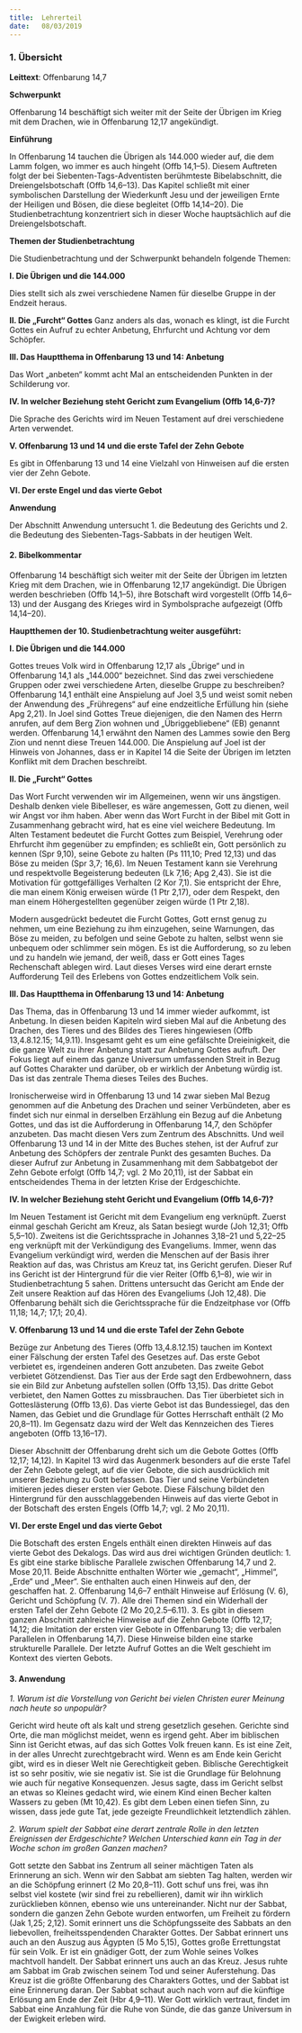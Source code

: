 ```yaml
---
title:  Lehrerteil
date:   08/03/2019
---
```


### 1. Übersicht

**Leittext**: Offenbarung 14,7

**Schwerpunkt**

Offenbarung 14 beschäftigt sich weiter mit der Seite der Übrigen im Krieg mit dem Drachen, wie in Offenbarung 12,17 angekündigt.

**Einführung**

In Offenbarung 14 tauchen die Übrigen als 144.000 wieder auf, die dem Lamm folgen, wo immer es auch hingeht (Offb 14,1–5). Diesem Auftreten folgt der bei Siebenten-Tags-Adventisten berühmteste Bibelabschnitt, die Dreiengelsbotschaft (Offb 14,6–13). Das Kapitel schließt mit einer symbolischen Darstellung der Wiederkunft Jesu und der jeweiligen Ernte der Heiligen und Bösen, die diese begleitet (Offb 14,14–20). Die Studienbetrachtung konzentriert sich in dieser Woche hauptsächlich auf die Dreiengelsbotschaft.

**Themen der Studienbetrachtung**

Die Studienbetrachtung und der Schwerpunkt behandeln folgende Themen:

**I. Die Übrigen und die 144.000**

Dies stellt sich als zwei verschiedene Namen für dieselbe Gruppe in der Endzeit heraus.

**II. Die „Furcht“ Gottes**
Ganz anders als das, wonach es klingt, ist die Furcht Gottes ein Aufruf zu echter Anbetung, Ehrfurcht und Achtung vor dem Schöpfer.

**III. Das Hauptthema in Offenbarung 13 und 14: Anbetung**

Das Wort „anbeten“ kommt acht Mal an entscheidenden Punkten in der Schilderung vor.

**IV. In welcher Beziehung steht Gericht zum Evangelium (Offb 14,6-7)?**

Die Sprache des Gerichts wird im Neuen Testament auf drei verschiedene Arten verwendet.

**V. Offenbarung 13 und 14 und die erste Tafel der Zehn Gebote**

Es gibt in Offenbarung 13 und 14 eine Vielzahl von Hinweisen auf die ersten vier der Zehn Gebote.

**VI. Der erste Engel und das vierte Gebot**

**Anwendung**

Der Abschnitt Anwendung untersucht 1. die Bedeutung des Gerichts und 2. die Bedeutung des Siebenten-Tags-Sabbats in der heutigen Welt.

#### 2. Bibelkommentar

Offenbarung 14 beschäftigt sich weiter mit der Seite der Übrigen im letzten Krieg mit dem Drachen, wie in Offenbarung 12,17 angekündigt. Die Übrigen werden beschrieben (Offb 14,1–5), ihre Botschaft wird vorgestellt (Offb 14,6–13) und der Ausgang des Krieges wird in Symbolsprache aufgezeigt (Offb 14,14–20).

**Hauptthemen der 10. Studienbetrachtung weiter ausgeführt:**

**I. Die Übrigen und die 144.000**

Gottes treues Volk wird in Offenbarung 12,17 als „Übrige“ und in Offenbarung 14,1 als „144.000“ bezeichnet. Sind das zwei verschiedene Gruppen oder zwei verschiedene Arten, dieselbe Gruppe zu beschreiben? Offenbarung 14,1 enthält eine Anspielung auf Joel 3,5 und weist somit neben der Anwendung des „Frühregens“ auf eine endzeitliche Erfüllung hin (siehe Apg 2,21). In Joel sind Gottes Treue diejenigen, die den Namen des Herrn anrufen, auf dem Berg Zion wohnen und „Übriggebliebene“ (EB) genannt werden. Offenbarung 14,1 erwähnt den Namen des Lammes sowie den Berg Zion und nennt diese Treuen 144.000. Die Anspielung auf Joel ist der Hinweis von Johannes, dass er in Kapitel 14 die Seite der Übrigen im letzten Konflikt mit dem Drachen beschreibt.

**II. Die „Furcht“ Gottes**

Das Wort Furcht verwenden wir im Allgemeinen, wenn wir uns ängstigen. Deshalb denken viele Bibelleser, es wäre angemessen, Gott zu dienen, weil wir Angst vor ihm haben. Aber wenn das Wort Furcht in der Bibel mit Gott in Zusammenhang gebracht wird, hat es eine viel weichere Bedeutung. Im Alten Testament bedeutet die Furcht Gottes zum Beispiel, Verehrung oder Ehrfurcht ihm gegenüber zu empfinden; es schließt ein, Gott persönlich zu kennen (Spr 9,10), seine Gebote zu halten (Ps 111,10; Pred 12,13) und das Böse zu meiden (Spr 3,7; 16,6). Im Neuen Testament kann sie Verehrung und respektvolle Begeisterung bedeuten (Lk 7,16; Apg 2,43). Sie ist die Motivation für gottgefälliges Verhalten (2 Kor 7,1). Sie entspricht der Ehre, die man einem König erweisen würde (1 Ptr 2,17), oder dem Respekt, den man einem Höhergestellten gegenüber zeigen würde (1 Ptr 2,18).

Modern ausgedrückt bedeutet die Furcht Gottes, Gott ernst genug zu nehmen, um eine Beziehung zu ihm einzugehen, seine Warnungen, das Böse zu meiden, zu befolgen und seine Gebote zu halten, selbst wenn sie unbequem oder schlimmer sein mögen. Es ist die Aufforderung, so zu leben und zu handeln wie jemand, der weiß, dass er Gott eines Tages Rechenschaft ablegen wird. Laut dieses Verses wird eine derart ernste Aufforderung Teil des Erlebens von Gottes endzeitlichem Volk sein.

**III. Das Hauptthema in Offenbarung 13 und 14: Anbetung**

Das Thema, das in Offenbarung 13 und 14 immer wieder aufkommt, ist Anbetung. In diesen beiden Kapiteln wird sieben Mal auf die Anbetung des Drachen, des Tieres und des Bildes des Tieres hingewiesen (Offb 13,4.8.12.15; 14,9.11). Insgesamt geht es um eine gefälschte Dreieinigkeit, die die ganze Welt zu ihrer Anbetung statt zur Anbetung Gottes aufruft. Der Fokus liegt auf einem das ganze Universum umfassenden Streit in Bezug auf Gottes Charakter und darüber, ob er wirklich der Anbetung würdig ist. Das ist das zentrale Thema dieses Teiles des Buches.

Ironischerweise wird in Offenbarung 13 und 14 zwar sieben Mal Bezug genommen auf die Anbetung des Drachen und seiner Verbündeten, aber es findet sich nur einmal in derselben Erzählung ein Bezug auf die Anbetung Gottes, und das ist die Aufforderung in Offenbarung 14,7, den Schöpfer anzubeten. Das macht diesen Vers zum Zentrum des Abschnitts. Und weil Offenbarung 13 und 14 in der Mitte des Buches stehen, ist der Aufruf zur Anbetung des Schöpfers der zentrale Punkt des gesamten Buches. Da dieser Aufruf zur Anbetung in Zusammenhang mit dem Sabbatgebot der Zehn Gebote erfolgt (Offb 14,7; vgl. 2 Mo 20,11), ist der Sabbat ein entscheidendes Thema in der letzten Krise der Erdgeschichte.

**IV. In welcher Beziehung steht Gericht und Evangelium (Offb 14,6-7)?**

Im Neuen Testament ist Gericht mit dem Evangelium eng verknüpft. Zuerst einmal geschah Gericht am Kreuz, als Satan besiegt wurde (Joh 12,31; Offb 5,5–10). Zweitens ist die Gerichtssprache in Johannes 3,18–21 und 5,22–25 eng verknüpft mit der Verkündigung des Evangeliums. Immer, wenn das Evangelium verkündigt wird, werden die Menschen auf der Basis ihrer Reaktion auf das, was Christus am Kreuz tat, ins Gericht gerufen. Dieser Ruf ins Gericht ist der Hintergrund für die vier Reiter (Offb 6,1–8), wie wir in Studienbetrachtung 5 sahen. Drittens untersucht das Gericht am Ende der Zeit unsere Reaktion auf das Hören des Evangeliums (Joh 12,48). Die Offenbarung behält sich die Gerichtssprache für die Endzeitphase vor (Offb 11,18; 14,7; 17,1; 20,4).

**V. Offenbarung 13 und 14 und die erste Tafel der Zehn Gebote**

Bezüge zur Anbetung des Tieres (Offb 13,4.8.12.15) tauchen im Kontext einer Fälschung der ersten Tafel des Gesetzes auf. Das erste Gebot verbietet es, irgendeinen anderen Gott anzubeten. Das zweite Gebot verbietet Götzendienst. Das Tier aus der Erde sagt den Erdbewohnern, dass sie ein Bild zur Anbetung aufstellen sollen (Offb 13,15). Das dritte Gebot verbietet, den Namen Gottes zu missbrauchen. Das Tier überbietet sich in Gotteslästerung (Offb 13,6). Das vierte Gebot ist das Bundessiegel, das den Namen, das Gebiet und die Grundlage für Gottes Herrschaft enthält (2 Mo 20,8–11). Im Gegensatz dazu wird der Welt das Kennzeichen des Tieres angeboten (Offb 13,16–17).

Dieser Abschnitt der Offenbarung dreht sich um die Gebote Gottes (Offb 12,17; 14,12). In Kapitel 13 wird das Augenmerk besonders auf die erste Tafel der Zehn Gebote gelegt, auf die vier Gebote, die sich ausdrücklich mit unserer Beziehung zu Gott befassen. Das Tier und seine Verbündeten imitieren jedes dieser ersten vier Gebote. Diese Fälschung bildet den Hintergrund für den ausschlaggebenden Hinweis auf das vierte Gebot in der Botschaft des ersten Engels (Offb 14,7; vgl. 2 Mo 20,11).

**VI. Der erste Engel und das vierte Gebot**

Die Botschaft des ersten Engels enthält einen direkten Hinweis auf das vierte Gebot des Dekalogs. Das wird aus drei wichtigen Gründen deutlich: 1. Es gibt eine starke biblische Parallele zwischen Offenbarung 14,7 und 2. Mose 20,11. Beide Abschnitte enthalten Wörter wie „gemacht“, „Himmel“, „Erde“ und „Meer“. Sie enthalten auch einen Hinweis auf den, der geschaffen hat. 2. Offenbarung 14,6–7 enthält Hinweise auf Erlösung (V. 6), Gericht und Schöpfung (V. 7). Alle drei Themen sind ein Widerhall der ersten Tafel der Zehn Gebote (2 Mo 20,2.5–6.11). 3. Es gibt in diesem ganzen Abschnitt zahlreiche Hinweise auf die Zehn Gebote (Offb 12,17; 14,12; die Imitation der ersten vier Gebote in Offenbarung 13; die verbalen Parallelen in Offenbarung 14,7). Diese Hinweise bilden eine starke strukturelle Parallele. Der letzte Aufruf Gottes an die Welt geschieht im Kontext des vierten Gebots.

#### 3. Anwendung

_1. Warum ist die Vorstellung von Gericht bei vielen Christen eurer Meinung nach heute so unpopulär?_

Gericht wird heute oft als kalt und streng gesetzlich gesehen. Gerichte sind Orte, die man möglichst meidet, wenn es irgend geht. Aber im biblischen Sinn ist Gericht etwas, auf das sich Gottes Volk freuen kann. Es ist eine Zeit, in der alles Unrecht zurechtgebracht wird. Wenn es am Ende kein Gericht gibt, wird es in dieser Welt nie Gerechtigkeit geben.
Biblische Gerechtigkeit ist so sehr positiv, wie sie negativ ist. Sie ist die Grundlage für Belohnung wie auch für negative Konsequenzen. Jesus sagte, dass im Gericht selbst an etwas so Kleines gedacht wird, wie einem Kind einen Becher kalten Wassers zu geben (Mt 10,42). Es gibt dem Leben einen tiefen Sinn, zu wissen, dass jede gute Tat, jede gezeigte Freundlichkeit letztendlich zählen.

_2. Warum spielt der Sabbat eine derart zentrale Rolle in den letzten Ereignissen der Erdgeschichte? Welchen Unterschied kann ein Tag in der Woche schon im großen Ganzen machen?_

Gott setzte den Sabbat ins Zentrum all seiner mächtigen Taten als Erinnerung an sich. Wenn wir den Sabbat am siebten Tag halten, werden wir an die Schöpfung erinnert (2 Mo 20,8–11). Gott schuf uns frei, was ihn selbst viel kostete (wir sind frei zu rebellieren), damit wir ihn wirklich zurücklieben können, ebenso wie uns untereinander. Nicht nur der Sabbat, sondern die ganzen Zehn Gebote wurden entworfen, um Freiheit zu fördern (Jak 1,25; 2,12). Somit erinnert uns die Schöpfungsseite des Sabbats an den liebevollen, freiheitsspendenden Charakter Gottes.
Der Sabbat erinnert uns auch an den Auszug aus Ägypten (5 Mo 5,15), Gottes große Errettungstat für sein Volk. Er ist ein gnädiger Gott, der zum Wohle seines Volkes machtvoll handelt. Der Sabbat erinnert uns auch an das Kreuz. Jesus ruhte am Sabbat im Grab zwischen seinem Tod und seiner Auferstehung. Das Kreuz ist die größte Offenbarung des Charakters Gottes, und der Sabbat ist eine Erinnerung daran.
Der Sabbat schaut auch nach vorn auf die künftige Erlösung am Ende der Zeit (Hbr 4,9–11). Wer Gott wirklich vertraut, findet im Sabbat eine Anzahlung für die Ruhe von Sünde, die das ganze Universum in der Ewigkeit erleben wird.
